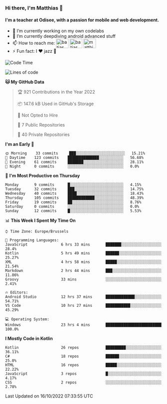 ### Hi there, I'm Matthias 👋

#### I'm a teacher at Odisee, with a passion for mobile and web development.

- 🔭 I’m currently working on my own codelabs
- 🌱 I’m currently deepdiving android advanced stuff
- 📫 How to reach me: <a href="https://dev.to/batjas" target="_blank"><img align="center" src="https://raw.githubusercontent.com/rahuldkjain/github-profile-readme-generator/master/src/images/icons/Social/devto.svg" alt="batjas" height="30" width="40" /></a>
<a href="https://twitter.com/batjas" target="_blank"><img align="center" src="https://raw.githubusercontent.com/rahuldkjain/github-profile-readme-generator/master/src/images/icons/Social/twitter.svg" alt="batjas" height="30" width="40" /></a>
<a href="https://linkedin.com/in/matthiasdruwé" target="_blank"><img align="center" src="https://raw.githubusercontent.com/rahuldkjain/github-profile-readme-generator/master/src/images/icons/Social/linked-in-alt.svg" alt="matthiasdruwé" height="30" width="40" /></a>
- ⚡ Fun fact: I ❤ jazz 🎷


<!--START_SECTION:waka-->
![Code Time](http://img.shields.io/badge/Code%20Time-483%20hrs%2033%20mins-blue)

![Lines of code](https://img.shields.io/badge/From%20Hello%20World%20I%27ve%20Written-229%20Thousand%20lines%20of%20code-blue)

**🐱 My GitHub Data** 

> 🏆 921 Contributions in the Year 2022
 > 
> 📦 147.6 kB Used in GitHub's Storage 
 > 
> 🚫 Not Opted to Hire
 > 
> 📜 7 Public Repositories 
 > 
> 🔑 40 Private Repositories  
 > 
**I'm an Early 🐤** 

```text
🌞 Morning    33 commits     ███░░░░░░░░░░░░░░░░░░░░░░   15.21% 
🌆 Daytime    123 commits    ██████████████░░░░░░░░░░░   56.68% 
🌃 Evening    61 commits     ███████░░░░░░░░░░░░░░░░░░   28.11% 
🌙 Night      0 commits      ░░░░░░░░░░░░░░░░░░░░░░░░░   0.0%

```
📅 **I'm Most Productive on Thursday** 

```text
Monday       9 commits      █░░░░░░░░░░░░░░░░░░░░░░░░   4.15% 
Tuesday      32 commits     ███░░░░░░░░░░░░░░░░░░░░░░   14.75% 
Wednesday    40 commits     ████░░░░░░░░░░░░░░░░░░░░░   18.43% 
Thursday     105 commits    ████████████░░░░░░░░░░░░░   48.39% 
Friday       19 commits     ██░░░░░░░░░░░░░░░░░░░░░░░   8.76% 
Saturday     0 commits      ░░░░░░░░░░░░░░░░░░░░░░░░░   0.0% 
Sunday       12 commits     █░░░░░░░░░░░░░░░░░░░░░░░░   5.53%

```


📊 **This Week I Spent My Time On** 

```text
⌚︎ Time Zone: Europe/Brussels

💬 Programming Languages: 
JavaScript               6 hrs 33 mins       ███████░░░░░░░░░░░░░░░░░░   28.4% 
Kotlin                   5 hrs 49 mins       ██████░░░░░░░░░░░░░░░░░░░   25.27% 
XML                      4 hrs 58 mins       █████░░░░░░░░░░░░░░░░░░░░   21.54% 
Markdown                 2 hrs 44 mins       ███░░░░░░░░░░░░░░░░░░░░░░   11.86% 
Groovy                   33 mins             ░░░░░░░░░░░░░░░░░░░░░░░░░   2.41%

🔥 Editors: 
Android Studio           12 hrs 37 mins      █████████████░░░░░░░░░░░░   54.71% 
VS Code                  10 hrs 27 mins      ███████████░░░░░░░░░░░░░░   45.29%

💻 Operating System: 
Windows                  23 hrs 4 mins       █████████████████████████   100.0%

```

**I Mostly Code in Kotlin** 

```text
Kotlin                   26 repos            █████████░░░░░░░░░░░░░░░░   36.11% 
C#                       18 repos            ██████░░░░░░░░░░░░░░░░░░░   25.0% 
HTML                     16 repos            █████░░░░░░░░░░░░░░░░░░░░   22.22% 
JavaScript               3 repos             █░░░░░░░░░░░░░░░░░░░░░░░░   4.17% 
CSS                      2 repos             ░░░░░░░░░░░░░░░░░░░░░░░░░   2.78%

```



 Last Updated on 16/10/2022 07:33:55 UTC
<!--END_SECTION:waka-->
